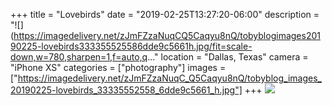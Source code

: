 +++
title = "Lovebirds"
date = "2019-02-25T13:27:20-06:00"
description = "![](https://imagedelivery.net/zJmFZzaNuqCQ5Caqyu8nQ/tobyblogimages20190225-lovebirds333355525586dde9c5661h.jpg/fit=scale-down,w=780,sharpen=1,f=auto,q..."
location = "Dallas, Texas"
camera = "iPhone XS"
categories = ["photography"]
images = ["https://imagedelivery.net/zJmFZzaNuqC_Q5Caqyu8nQ/tobyblog_images_20190225-lovebirds_33335552558_6dde9c5661_h.jpg"]
+++
![](https://imagedelivery.net/zJmFZzaNuqC_Q5Caqyu8nQ/tobyblog_images_20190225-lovebirds_33335552558_6dde9c5661_h.jpg/fit=scale-down,w=780,sharpen=1,f=auto,q=0.9,slow-connection-quality=0.3)
<!--more-->
